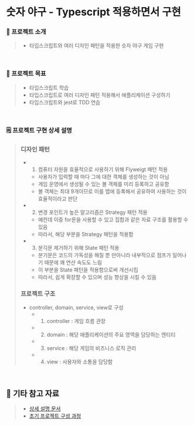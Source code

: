 # 숫자 야구 - Typescript 적용하면서 구현

### 📮 프로젝트 소개 
> - 타입스크립트와 여러 디자인 패턴을 적용한 슷자 야구 게임 구현

<br>

### 🎯 프로젝트 목표
> - 타입스크립트 학습
> - 타입스크립트로 여러 디자인 패턴 적용해서 애플리케이션 구성하기
> - 타입스크립트와 jest로 TDD 연습 

<br>

### 🗒️ 프로젝트 구현 상세 설명

> ### 디자인 패턴
> - 1. 컴퓨터 자원을 효율적으로 사용하기 위해 Flyweigt 패턴 적용
>   - 사용자가 입력할 때 마다 그에 대한 객체를 생성하는 것이 아님
>   - 게임 운영에서 생성될 수 있는 볼 객체를 미리 등록하고 공유함
>   - 볼 객체는 최대 9개이므로 이를 맵에 등록해서 공유하여 사용하는 것이 효율적이라고 판단
> - 2. 변경 포인트가 높은 알고리즘은 Strategy 패턴 적용
>   - 예컨데 이중 for문을 사용할 수 있고 집합과 같은 자료 구조를 활용할 수 있음
>   - 따라서, 해당 부분을 Strategy 패턴을 적용함
> - 3. 분긱문 제거하기 위해 State 패턴 적용
>   - 분기문은 코드의 가독성을 해칠 뿐 만아니라 내부적으로 점프가 일어나기 때문에 꽤 연산 속도도 느림
>   - 이 부분을 State 패턴을 적용함으로써 개선시킴
>   - 따라서, 쉽게 확장할 수 있으며 성능 향상을 시킬 수 있음
> 
> ### 프로젝트 구조
> - controller, domain, service, view로 구성
>   - 1. controller : 게임 흐름 관장
>   - 2. domain : 해당 애플리케이션의 주요 영역을 담당하는 엔티티
>   - 3. service : 해당 게임의 비즈니스 로직 관리
>   - 4. view : 사용자와 소통을 담당함 



<br>

## 📌 기타 참고 자료 

> - [상세 설명 문서](./docs/게임룰.md)
> - [초기 프로젝트 구성 과정](./docs/초기프로젝트구성과정.md)



